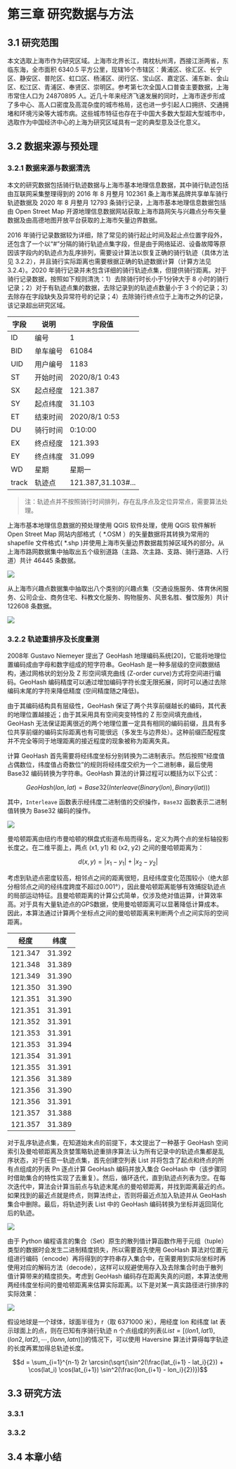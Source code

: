 # 第三章 研究数据与方法
## 3.1 研究范围
本文选取上海市作为研究区域。上海市北界长江，南枕杭州湾，西接江浙两省，东临东海，全市面积 6340.5 平方公里，现辖16个市辖区：黄浦区、徐汇区、长宁区、静安区、普陀区、虹口区、杨浦区、闵行区、宝山区、嘉定区、浦东新、金山区、松江区、青浦区、奉贤区、崇明区。参考第七次全国人口普查主要数据，上海市常住人口为 24870895 人。近几十年来经济飞速发展的同时，上海市逐步形成了多中心、高人口密度及高混杂度的城市格局，这也进一步引起人口拥挤、交通拥堵和环境污染等大城市病。这些城市特征也存在于中国大多数大型超大型城市中，选取作为中国经济中心的上海为研究区域具有一定的典型意及泛化意义。

## 3.2 数据来源与预处理

### 3.2.1 数据来源与数据清洗
本文的研究数据包括骑行轨迹数据与上海市基本地理信息数据，其中骑行轨迹包括由互联网采集整理得到的 2016 年 8 月整月 102361 条上海市某品牌共享单车骑行轨迹数据及 2020 年 8 月整月 12793 条骑行记录，上海市基本地理信息数据包括由 Open  Street  Map 开源地理信息数据网站获取上海市路网矢与兴趣点分布矢量数据及由高德地图开放平台获取的上海市矢量边界数据。

2016 年骑行记录数据较为详细，除了常见的骑行起止时间及起止点位置字段外，还包含了一个以“#”分隔的骑行轨迹点集字段，但是由于网络延迟、设备故障等原因该字段内的轨迹点为乱序排列，需要设计算法以恢复正确的骑行轨迹（具体方法见 3.2.2），并且骑行实际距离也需要根据正确的轨迹数据计算（计算方法见 3.2.4）。2020 年骑行记录并未包含详细的骑行轨迹点集，但提供骑行距离。对于骑行记录数据，按照如下规则清洗：1）去除骑行时长小于1分钟大于 8 小时的骑行记录；2）对于有轨迹点集的数据，去除记录到的轨迹点数量小于 3 个的记录；3）去除存在字段缺失及异常符号的记录；4）去除骑行终点位于上海市之外的记录，该记录超出研究区域。

| 字段 | 说明 | 字段值 |
| -- | -- | -- |
| ID | 编号 | 1 |
| BID | 单车编号 | 61084 | 
| UID | 用户编号 | 1183 |
| ST | 开始时间 | 2020/8/1 0:43 |	
| SX | 起点经度 | 121.387 |	
| SY | 起点纬度 | 31.103 |	
| ET | 结束时间 | 2020/8/1 0:53 |	
| DU | 骑行时间 | 0:10:00 |	
| EX | 终点经度 | 121.393 |	
| EY | 终点纬度 | 31.099 |		
| WD | 星期 | 星期一 |		
| track | 轨迹点 | 121.387,31.103#... |

> 注：轨迹点并不按照骑行时间排列，存在乱序点及定位异常点，需要算法处理。

上海市基本地理信息数据的预处理使用 QGIS 软件处理，使用 QGIS 软件解析 Open  Street  Map 网站内部格式（ *.OSM ）的矢量数据将其转换为常用的 shapefile 文件格式( *.shp )并使用上海市矢量边界数据裁剪掉区域外的部分。从上海市路网数据集中抽取出五个级别道路（主路、次主路、支路、骑行道路、人行道）共计 46445 条数据。

![](../imgs/c3/路网.jpg)

从上海市兴趣点数据集中抽取出八个类别的兴趣点集（交通设施服务、体育休闲服务、公司企业、商务住宅、科教文化服务、购物服务、风景名胜、餐饮服务）共计 122608 条数据。

![](../imgs/c3/poi.jpg)

### 3.2.2 轨迹重排序及长度量测
2008年 Gustavo Niemeyer 提出了 GeoHash 地理编码系统[20]，它能将地理位置编码成由字母和数字组成的短字符串。GeoHash 是一种多层级的空间数据结构，通过网格状的划分及 Z 形空间填充曲线 (Z-order curve)方式将空间进行编码。GeoHash 编码精度可以通过增加编码字符长度无限拓展，同时可以通过去除编码末尾的字符来降低精度 (空间精度随之降低)。

由于其编码结构具有层级性，GeoHash 保证了两个共享前缀越长的编码，其代表的地理位置越接近；由于其采用具有空间突变特性的 Z 形空间填充曲线，GeoHash 无法保证距离很近的两个地理位置一定具有相同的编码前缀，且具有多位共享前缀的编码实际距离也有可能很远（多发生与边界处）。这种前缀匹配程度并不完全等同于地理距离的接近程度的现象被称为距离失真。

计算 GeoHash 首先需要将经纬度坐标分别转换为二进制表示。然后按照“经度值占偶数位，纬度值占奇数位”的规则将经纬度交织为一个二进制串，最后使用 Base32 编码转换为字符串。GeoHash 算法的计算过程可以概括为以下公式：

$$GeoHash(lon, lat) = Base32(Interleave(Binary(lon), Binary(lat)))$$

其中，`Interleave` 函数表示经纬度二进制值的交织操作，`Base32` 函数表示二进制值转换为 Base32 编码的操作。

![](../imgs/c3/geohash.png)

曼哈顿距离由纽约市曼哈顿的棋盘式街道布局而得名，定义为两个点的坐标轴投影长度之。在二维平面上，两点 (x1, y1) 和 (x2, y2) 之间的曼哈顿距离为：

$$d(x, y) = |x_1 - y_1| + |x_2 - y_2|$$

考虑到轨迹点密度较高，相邻点之间的距离很短，且经纬度变化范围较小（绝大部分相邻点之间的经纬度跨度不超过0.001°），因此曼哈顿距离能够有效捕捉轨迹点的局部运动特征。且曼哈顿距离的计算公式简单，仅涉及绝对值运算，计算效率高。对于具有大量轨迹点的GPS数据，使用曼哈顿距离可以显著降低计算成本。因此，本算法通过计算两个坐标点之间的曼哈顿距离来判断两个点之间实际的空间距离。

| 经度 | 纬度 |
| -- | -- |
|121.347|31.392|
|121.348|31.389|
|121.349|31.390|
|121.350|31.390|
|121.351|31.390|
|121.351|31.391|
|121.352|31.391|
|121.353|31.391|
|121.353|31.394|
|121.354|31.391|
|121.355|31.391|
|121.356|31.389|
|121.356|31.390|
|121.356|31.391|
|121.357|31.388|
|121.357|31.389|

对于乱序轨迹点集，在知道始末点的前提下，本文提出了一种基于 GeoHash 空间索引及曼哈顿距离及贪婪策略轨迹重排序算法:认为所有记录中的轨迹点集都是乱序状态，对于任意一轨迹点集，首先创建空列表 List 并将包含了起点和终点的所有点组成的列表 Pn 逐点计算 GeoHash 编码并放入集合 GeoHash 中（该步骤同时借助集合的特性实现了去重复）。然后，循环迭代，直到轨迹点列表为空。在每次迭代中，算法会计算当前点与轨迹末尾点的曼哈顿距离，并找到距离最近的点。如果找到的最近点就是终点，则算法终止，否则将最近点加入轨迹并从 GeoHash 集合中删除。最后，将轨迹列表 List 中的 GeoHash 编码转换为坐标并返回简化后的轨迹。

![](../imgs/3.3-2.png)

由于 Python 编程语言的集合（Set）原生的散列值计算函数作用于元组（tuple）类型的数据时会发生二进制精度损失，所以需要首先使用 GeoHash 算法对位置元组进行编码（encode）再将得到的字符串存入集合中，在需要用到实际坐标时再使用对应的解码方法（decode），这样可以规避使用存入及去除集合时由于散列值计算带来的精度损失。考虑到 GeoHash 编码存在距离失真的问题，本算法使用两经纬度坐标间的曼哈顿距离来估算实际距离。以下是对某一真实路径进行排序的实际效果：

![](../imgs/c3/轨迹排序.png)

假设地球是一个球体，球面半径为 r（取 6371000 米），用经度 lon 和纬度 lat 表示球面上的点，则在已知有序骑行轨迹 n 个点组成的列表($List = [(lon1, lat1), (lon2, lat2), \cdots, (lonn, latn)]$)的情况下，可以使用 Haversine 算法计算得每字轨迹的长度再累加得总轨迹长度。

$$d = \sum_{i=1}^{n-1} 2r \arcsin(\sqrt{\sin^2(\frac{lat_{i+1} - lat_i}{2}) + \cos(lat_i) \cos(lat_{i+1}) \sin^2(\frac{lon_{i+1} - lon_i}{2})})$$

## 3.3 研究方法

### 3.3.1

### 3.3.2

## 3.4 本章小结
